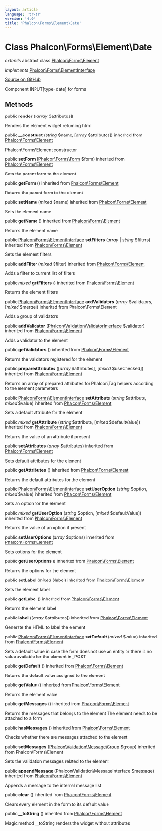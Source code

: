 ```yaml
---
layout: article
language: 'tr-tr'
version: '4.0'
title: 'Phalcon\Forms\Element\Date'
---
```


# Class **Phalcon\Forms\Element\Date**

*extends* abstract class [Phalcon\Forms\Element](api/Phalcon_Forms_Element)

*implements* [Phalcon\Forms\ElementInterface](api/Phalcon_Forms_ElementInterface)

<a href="https://github.com/phalcon/cphalcon/tree/v4.0.0/phalcon/forms/element/date.zep" class="btn btn-default btn-sm">Source on GitHub</a>

Component INPUT[type=date] for forms

## Methods

public **render** ([*array* $attributes])

Renders the element widget returning html

public **__construct** (*string* $name, [*array* $attributes]) inherited from [Phalcon\Forms\Element](api/Phalcon_Forms_Element)

Phalcon\Forms\Element constructor

public **setForm** ([Phalcon\Forms\Form](api/Phalcon_Forms_Form) $form) inherited from [Phalcon\Forms\Element](api/Phalcon_Forms_Element)

Sets the parent form to the element

public **getForm** () inherited from [Phalcon\Forms\Element](api/Phalcon_Forms_Element)

Returns the parent form to the element

public **setName** (*mixed* $name) inherited from [Phalcon\Forms\Element](api/Phalcon_Forms_Element)

Sets the element name

public **getName** () inherited from [Phalcon\Forms\Element](api/Phalcon_Forms_Element)

Returns the element name

public [Phalcon\Forms\ElementInterface](api/Phalcon_Forms_ElementInterface) **setFilters** (*array* | *string* $filters) inherited from [Phalcon\Forms\Element](api/Phalcon_Forms_Element)

Sets the element filters

public **addFilter** (*mixed* $filter) inherited from [Phalcon\Forms\Element](api/Phalcon_Forms_Element)

Adds a filter to current list of filters

public *mixed* **getFilters** () inherited from [Phalcon\Forms\Element](api/Phalcon_Forms_Element)

Returns the element filters

public [Phalcon\Forms\ElementInterface](api/Phalcon_Forms_ElementInterface) **addValidators** (*array* $validators, [*mixed* $merge]) inherited from [Phalcon\Forms\Element](api/Phalcon_Forms_Element)

Adds a group of validators

public **addValidator** ([Phalcon\Validation\ValidatorInterface](api/Phalcon_Validation_ValidatorInterface) $validator) inherited from [Phalcon\Forms\Element](api/Phalcon_Forms_Element)

Adds a validator to the element

public **getValidators** () inherited from [Phalcon\Forms\Element](api/Phalcon_Forms_Element)

Returns the validators registered for the element

public **prepareAttributes** ([*array* $attributes], [*mixed* $useChecked]) inherited from [Phalcon\Forms\Element](api/Phalcon_Forms_Element)

Returns an array of prepared attributes for Phalcon\Tag helpers according to the element parameters

public [Phalcon\Forms\ElementInterface](api/Phalcon_Forms_ElementInterface) **setAttribute** (*string* $attribute, *mixed* $value) inherited from [Phalcon\Forms\Element](api/Phalcon_Forms_Element)

Sets a default attribute for the element

public *mixed* **getAttribute** (*string* $attribute, [*mixed* $defaultValue]) inherited from [Phalcon\Forms\Element](api/Phalcon_Forms_Element)

Returns the value of an attribute if present

public **setAttributes** (*array* $attributes) inherited from [Phalcon\Forms\Element](api/Phalcon_Forms_Element)

Sets default attributes for the element

public **getAttributes** () inherited from [Phalcon\Forms\Element](api/Phalcon_Forms_Element)

Returns the default attributes for the element

public [Phalcon\Forms\ElementInterface](api/Phalcon_Forms_ElementInterface) **setUserOption** (*string* $option, *mixed* $value) inherited from [Phalcon\Forms\Element](api/Phalcon_Forms_Element)

Sets an option for the element

public *mixed* **getUserOption** (*string* $option, [*mixed* $defaultValue]) inherited from [Phalcon\Forms\Element](api/Phalcon_Forms_Element)

Returns the value of an option if present

public **setUserOptions** (*array* $options) inherited from [Phalcon\Forms\Element](api/Phalcon_Forms_Element)

Sets options for the element

public **getUserOptions** () inherited from [Phalcon\Forms\Element](api/Phalcon_Forms_Element)

Returns the options for the element

public **setLabel** (*mixed* $label) inherited from [Phalcon\Forms\Element](api/Phalcon_Forms_Element)

Sets the element label

public **getLabel** () inherited from [Phalcon\Forms\Element](api/Phalcon_Forms_Element)

Returns the element label

public **label** ([*array* $attributes]) inherited from [Phalcon\Forms\Element](api/Phalcon_Forms_Element)

Generate the HTML to label the element

public [Phalcon\Forms\ElementInterface](api/Phalcon_Forms_ElementInterface) **setDefault** (*mixed* $value) inherited from [Phalcon\Forms\Element](api/Phalcon_Forms_Element)

Sets a default value in case the form does not use an entity or there is no value available for the element in _POST

public **getDefault** () inherited from [Phalcon\Forms\Element](api/Phalcon_Forms_Element)

Returns the default value assigned to the element

public **getValue** () inherited from [Phalcon\Forms\Element](api/Phalcon_Forms_Element)

Returns the element value

public **getMessages** () inherited from [Phalcon\Forms\Element](api/Phalcon_Forms_Element)

Returns the messages that belongs to the element The element needs to be attached to a form

public **hasMessages** () inherited from [Phalcon\Forms\Element](api/Phalcon_Forms_Element)

Checks whether there are messages attached to the element

public **setMessages** ([Phalcon\Validation\Message\Group](api/Phalcon_Validation_Message_Group) $group) inherited from [Phalcon\Forms\Element](api/Phalcon_Forms_Element)

Sets the validation messages related to the element

public **appendMessage** ([Phalcon\Validation\MessageInterface](api/Phalcon_Validation_MessageInterface) $message) inherited from [Phalcon\Forms\Element](api/Phalcon_Forms_Element)

Appends a message to the internal message list

public **clear** () inherited from [Phalcon\Forms\Element](api/Phalcon_Forms_Element)

Clears every element in the form to its default value

public **__toString** () inherited from [Phalcon\Forms\Element](api/Phalcon_Forms_Element)

Magic method __toString renders the widget without attributes